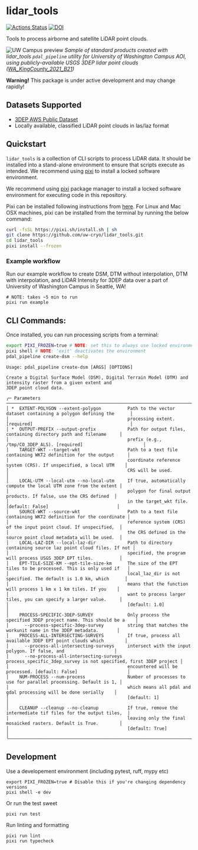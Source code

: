 # lidar_tools

[![Actions Status][actions-badge]][actions-link]
[![DOI][zenodo-badge]][zenodo-link]


[actions-badge]:            https://github.com/uw-cryo/lidar_tools/workflows/Tests/badge.svg
[actions-link]:             https://github.com/uw-cryo/lidar_tools/actions
[zenodo-badge]:             https://zenodo.org/badge/916689740.svg
[zenodo-link]:              https://doi.org/10.5281/zenodo.15970111

Tools to process airborne and satellite LiDAR point clouds.

![UW Campus preview](https://github.com/user-attachments/assets/08798588-17d3-4e4b-b2c4-ee70a1ec0a7b)
*Sample of standard products created with lidar_tools `pdal_pipeline` utility for University of Washington Campus AOI, using publicly-available USGS 3DEP lidar point clouds ([WA_KingCounty_2021_B21](https://prd-tnm.s3.amazonaws.com/StagedProducts/Elevation/metadata/WA_KingCounty_2021_B21/WA_KingCo_1_2021/reports/WA_KingCounty_2021_B21_Lidar_Delivery_1_Technical_Data_Report.pdf))*

**Warning!** This package is under active development and may change rapidly!

## Datasets Supported
* [3DEP AWS Public Dataset](https://registry.opendata.aws/usgs-lidar/)
* Locally available, classified LiDAR point clouds in las/laz format


## Quickstart

`lidar_tools` is a collection of CLI scripts to process LiDAR data. It should be installed into a stand-alone environment to ensure that scripts execute as intended. We recommend using [pixi](https://pixi.sh/latest/) to install a locked software environment.

We recommend using [pixi](https://pixi.sh/latest/) package manager to install a locked software environment for executing code in this repository.

Pixi can be installed following instructions from [here](https://pixi.sh/latest/#installation). For Linux and Mac OSX machines, pixi can be installed from the terminal by running the below command:

```bash
curl -fsSL https://pixi.sh/install.sh | sh
git clone https://github.com/uw-cryo/lidar_tools.git
cd lidar_tools
pixi install --frozen
```

### Example workflow
Run our example workflow to create DSM, DTM without interpolation, DTM with interpolation, and LiDAR Intensity for 3DEP data over a part of University of Washington Campus in Seattle, WA!
```
# NOTE: takes ~5 min to run
pixi run example
```

## CLI Commands:

Once installed, you can run processing scripts from a terminal:

```bash
export PIXI_FROZEN=true # NOTE: set this to always use locked environment
pixi shell # NOTE: 'exit' deactivates the environment
pdal_pipeline create-dsm --help
```

```console
Usage: pdal_pipeline create-dsm [ARGS] [OPTIONS]

Create a Digital Surface Model (DSM), Digital Terrain Model (DTM) and intensity raster from a given extent and
3DEP point cloud data.

╭─ Parameters ──────────────────────────────────────────────────────────────────────────────────────────────────╮
│ *  EXTENT-POLYGON --extent-polygon          Path to the vector dataset containing a polygon defining the      │
│                                             processing extent. [required]                                     │
│ *  OUTPUT-PREFIX --output-prefix            Path for output files, containing directory path and filename     │
│                                             prefix (e.g., /tmp/CO_3DEP_ALS). [required]                       │
│    TARGET-WKT --target-wkt                  Path to a text file containing WKT2 definition for the output     │
│                                             coordinate reference system (CRS). If unspecified, a local UTM    │
│                                             CRS will be used.                                                 │
│    LOCAL-UTM --local-utm --no-local-utm     If true, automatically compute the local UTM zone from the extent │
│                                             polygon for final output products. If false, use the CRS defined  │
│                                             in the target_wkt file. [default: False]                          │
│    SOURCE-WKT --source-wkt                  Path to a text file containing WKT2 definition for the coordinate │
│                                             reference system (CRS) of the input point cloud. If unspecified,  │
│                                             the CRS defined in the source point cloud metadata will be used.  │
│    LOCAL-LAZ-DIR --local-laz-dir            Path to directory containing source laz point cloud files. If not │
│                                             specified, the program will process USGS 3DEP EPT tiles.          │
│    EPT-TILE-SIZE-KM --ept-tile-size-km      The size of the EPT tiles to be processed. This is only used if   │
│                                             local_laz_dir is not specified. The default is 1.0 km, which      │
│                                             means that the function will process 1 km x 1 km tiles. If you    │
│                                             want to process larger tiles, you can specify a larger value.     │
│                                             [default: 1.0]                                                    │
│    PROCESS-SPECIFIC-3DEP-SURVEY             Only process the specified 3DEP project name. This should be a    │
│      --process-specific-3dep-survey         string that matches the workunit name in the 3DEP metadata.       │
│    PROCESS-ALL-INTERSECTING-SURVEYS         If true, process all available 3DEP EPT point clouds which        │
│      --process-all-intersecting-surveys     intersect with the input polygon. If false, and                   │
│      --no-process-all-intersecting-surveys  process_specific_3dep_survey is not specified, first 3DEP project │
│                                             encountered will be processed. [default: False]                   │
│    NUM-PROCESS --num-process                Number of processes to use for parallel processing. Default is 1, │
│                                             which means all pdal and gdal processing will be done serially    │
│                                             [default: 1]                                                      │
│    CLEANUP --cleanup --no-cleanup           If true, remove the intermediate tif files for the output tiles,  │
│                                             leaving only the final mosaicked rasters. Default is True.        │
│                                             [default: True]                                                   │
╰───────────────────────────────────────────────────────────────────────────────────────────────────────────────╯
```

## Development

Use a developement environment (including pytest, ruff, mypy etc)
```
export PIXI_FROZEN=true # Disable this if you're changing dependency versions
pixi shell -e dev
```

Or run the test sweet
```
pixi run test
```

Run linting and formatting
```
pixi run lint
pixi run typecheck
```
